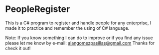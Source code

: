 # PeopleRegister
This is a C# program to register and handle people for any enterprise, I made it to practice and remember the using of C# language.

Note: If you know something I can do to improve or if you find any issue please let me know by e-mail: alangomezpasillas@gmail.com
Thanks for check it out!
